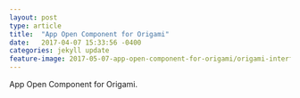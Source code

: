 ```yaml
---
layout: post
type: article
title:  "App Open Component for Origami"
date:   2017-04-07 15:33:56 -0400
categories: jekyll update
feature-image: 2017-05-07-app-open-component-for-origami/origami-interface.png
---
```


App Open Component for Origami.
